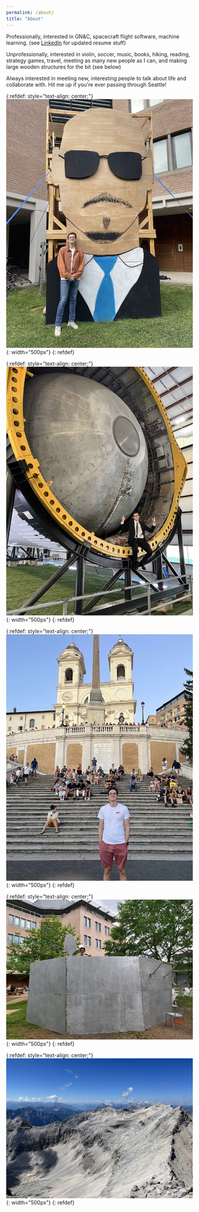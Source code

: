 ```yaml
---
permalink: /about/
title: "About"
---
```


Professionally, interested in GN&C, spacecraft flight software, machine learning. (see [LinkedIn](https://www.linkedin.com/in/joshua-holder-798386155/) for updated resume stuff)

Unprofessionally, interested in violin, soccer, music, books, hiking, reading, strategy games, travel, meeting as many new people as I can, and making large wooden structures for the bit (see below)

Always interested in meeting new, interesting people to talk about life and collaborate with. Hit me up if you're ever passing through Seattle!

{:refdef: style="text-align: center;"}
![mrworldwide](/assets/images/mrworldwide.jpg){: width="500px"}
{: refdef}

{:refdef: style="text-align: center;"}
![rocketman](/assets/images/rocketman.jpg){: width="500px"}
{: refdef}

{:refdef: style="text-align: center;"}
![italy](/assets/images/italy.jpg){: width="500px"}
{: refdef}

{:refdef: style="text-align: center;"}
![thepot](/assets/images/thepot.jpg){: width="500px"}
{: refdef}

{:refdef: style="text-align: center;"}
![mountain](/assets/images/mountain.jpg){: width="500px"}
{: refdef}